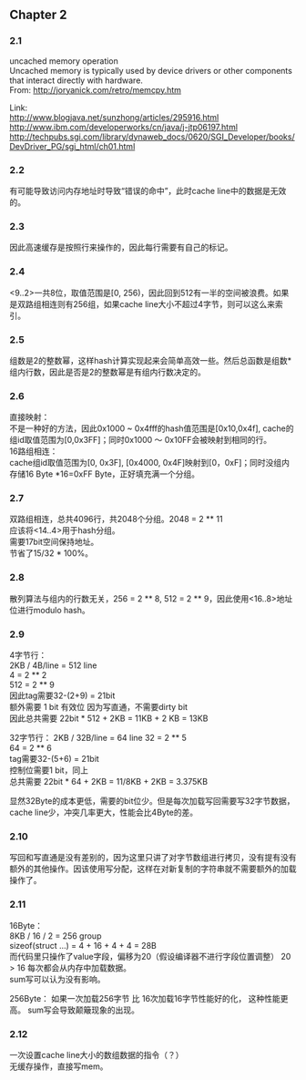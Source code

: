 ## Chapter 2

### 2.1
uncached memory operation  
Uncached memory is typically used by device drivers or other components that interact directly with hardware.  
From: http://joryanick.com/retro/memcpy.htm

Link:  
http://www.blogjava.net/sunzhong/articles/295916.html  
http://www.ibm.com/developerworks/cn/java/j-jtp06197.html  
http://techpubs.sgi.com/library/dynaweb_docs/0620/SGI_Developer/books/DevDriver_PG/sgi_html/ch01.html


### 2.2
有可能导致访问内存地址时导致“错误的命中”，此时cache line中的数据是无效的。

### 2.3
因此高速缓存是按照行来操作的，因此每行需要有自己的标记。

### 2.4
<9..2>一共8位，取值范围是[0, 256)，因此回到512有一半的空间被浪费。如果是双路组相连则有256组，如果cache line大小不超过4字节，则可以这么来索引。

### 2.5
组数是2的整数幂，这样hash计算实现起来会简单高效一些。然后总函数是组数*组内行数，因此是否是2的整数幂是有组内行数决定的。

### 2.6
直接映射：  
不是一种好的方法，因此0x1000 ~ 0x4fff的hash值范围是[0x10,0x4f], cache的组id取值范围为[0,0x3FF]；同时0x1000 ～ 0x10FF会被映射到相同的行。   
16路组相连：  
cache组id取值范围为[0, 0x3F], [0x4000, 0x4F]映射到[0，0xF]；同时没组内存储16 Byte *16=0xFF Byte，正好填充满一个分组。

### 2.7
双路组相连，总共4096行，共2048个分组。2048 = 2 ** 11  
应该将<14..4>用于hash分组。  
需要17bit空间保持地址。  
节省了15/32 * 100%。

### 2.8
散列算法与组内的行数无关，256 = 2 ** 8, 512 = 2 ** 9，因此使用<16..8>地址位进行modulo hash。

### 2.9
4字节行：  
2KB / 4B/line = 512 line  
4 = 2 ** 2  
512 = 2 ** 9  
因此tag需要32-(2+9) = 21bit  
额外需要 1 bit 有效位
因为写直通，不需要dirty bit  
因此总共需要 22bit * 512 + 2KB = 11KB + 2 KB = 13KB  

32字节行：
2KB / 32B/line = 64 line
32 = 2 ** 5  
64 = 2 ** 6  
tag需要32-(5+6) = 21bit  
控制位需要1 bit，同上  
总共需要 22bit * 64 + 2KB = 11/8KB + 2KB = 3.375KB  

显然32Byte的成本更低，需要的bit位少。但是每次加载写回需要写32字节数据，cache line少，冲突几率更大，性能会比4Byte的差。

### 2.10
写回和写直通是没有差别的，因为这里只讲了对字节数组进行拷贝，没有提有没有额外的其他操作。因该使用写分配，这样在对新复制的字符串就不需要额外的加载操作了。

### 2.11
16Byte：  
8KB / 16 / 2 = 256 group  
sizeof(struct ...) = 4 + 16 + 4 + 4 = 28B  
而代码里只操作了value字段，偏移为20（假设编译器不进行字段位置调整）
20 > 16 每次都会从内存中加载数据。  
sum写可以认为没有影响。

256Byte：
如果一次加载256字节 比 16次加载16字节性能好的化， 这种性能更高。
sum写会导致颠簸现象的出现。


### 2.12
一次设置cache line大小的数组数据的指令（？）  
无缓存操作，直接写mem。



